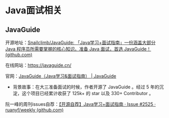 # Java面试相关

## JavaGuide

开源地址：[Snailclimb/JavaGuide: 「Java学习+面试指南」一份涵盖大部分 Java 程序员所需要掌握的核心知识。准备 Java 面试，首选 JavaGuide！ (github.com)](https://github.com/Snailclimb/JavaGuide)

在线网站：https://javaguide.cn/

官网：[JavaGuide（Java学习&面试指南） | JavaGuide](https://javaguide.cn/home.html)

- 背景故事：在大三准备面试的时候，作者开源了 JavaGuide 。经过 5 年的沉淀，这个项目已经累计收获了 125k+ 的 star 以及 330+ Contributor 。

阮一峰的周刊issues自荐：[【开源自荐】Java学习+面试指南 · Issue #2525 · ruanyf/weekly (github.com)](https://github.com/ruanyf/weekly/issues/2525)



